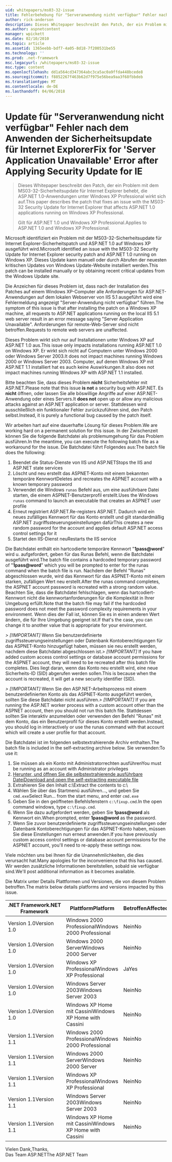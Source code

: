 ```yaml
---
uid: whitepapers/ms03-32-issue
title: Fehlerbehebung für "Serveranwendung nicht verfügbar" Fehler nach dem Anwenden der Sicherheitsupdate für Internet Explorer | Microsoft Docs
author: rick-anderson
description: Dieses Whitepaper beschreibt den Patch, der ein Problem mit dem MS03-32-Sicherheitsupdate für Internet Explorer behebt, die ASP.NET 1.0-Anwendungen unter Wi wirkt sich auf...
ms.author: aspnetcontent
manager: wpickett
ms.date: 02/10/2010
ms.topic: article
ms.assetid: 1365eebb-bdf7-4a05-8d18-7f200531be55
ms.technology: ''
ms.prod: .net-framework
msc.legacyurl: /whitepapers/ms03-32-issue
msc.type: content
ms.openlocfilehash: dd1a564cd347364abc3ca5ac0a9ffda448bcede8
ms.sourcegitcommit: f8852267f463b62d7f975e56bea9aa3f68fbbdeb
ms.translationtype: MT
ms.contentlocale: de-DE
ms.lasthandoff: 04/06/2018
---
```

<a name="fix-for-server-application-unavailable-error-after-applying-security-update-for-ie"></a><span data-ttu-id="c3c0a-103">Update für "Serveranwendung nicht verfügbar" Fehler nach dem Anwenden der Sicherheitsupdate für Internet Explorer</span><span class="sxs-lookup"><span data-stu-id="c3c0a-103">Fix for 'Server Application Unavailable' Error after Applying Security Update for IE</span></span>
====================
> <span data-ttu-id="c3c0a-104">Dieses Whitepaper beschreibt den Patch, der ein Problem mit dem MS03-32-Sicherheitsupdate für Internet Explorer behebt, die ASP.NET 1.0-Anwendungen unter Windows XP Professional wirkt sich auf.</span><span class="sxs-lookup"><span data-stu-id="c3c0a-104">This paper describes the patch that fixes an issue with the MS03-32 Security Update for Internet Explorer that affects ASP.NET 1.0 applications running on Windows XP Professional.</span></span>
> 
> <span data-ttu-id="c3c0a-105">Gilt für ASP.NET 1.0 und Windows XP Professional.</span><span class="sxs-lookup"><span data-stu-id="c3c0a-105">Applies to ASP.NET 1.0 and Windows XP Professional.</span></span>


<span data-ttu-id="c3c0a-106">Microsoft identifiziert ein Problem mit der MS03-32-Sicherheitsupdate für Internet Explorer-Sicherheitspatch und ASP.NET 1.0 auf Windows XP ausgeführt wird.</span><span class="sxs-lookup"><span data-stu-id="c3c0a-106">Microsoft identified an issue with the MS03-32 Security Update for Internet Explorer security patch and ASP.NET 1.0 running on Windows XP.</span></span> <span data-ttu-id="c3c0a-107">Dieses Update kann manuell oder durch Abrufen der neuesten kritischen Updates von Windows Update-Website installiert werden.</span><span class="sxs-lookup"><span data-stu-id="c3c0a-107">This patch can be installed manually or by obtaining recent critical updates from the Windows Update site.</span></span>

<span data-ttu-id="c3c0a-108">Die Anzeichen für dieses Problem ist, dass nach der Installation des Patches auf einem Windows XP-Computer alle Anforderungen für ASP.NET-Anwendungen auf dem lokalen Webserver von IIS 5.1 ausgeführt wird eine Fehlermeldung angezeigt "Server-Anwendung nicht verfügbar" führen.</span><span class="sxs-lookup"><span data-stu-id="c3c0a-108">The symptom of this issue is that after installing the patch on a Windows XP machine, all requests to ASP.NET applications running on the local IIS 5.1 web server result in an error message saying "Server Application Unavailable".</span></span> <span data-ttu-id="c3c0a-109">Anforderungen für remote-Web-Server sind nicht betroffen.</span><span class="sxs-lookup"><span data-stu-id="c3c0a-109">Requests to remote web servers are unaffected.</span></span>

<span data-ttu-id="c3c0a-110">Dieses Problem wirkt sich nur auf Installationen unter Windows XP auf ASP.NET 1.0 aus.</span><span class="sxs-lookup"><span data-stu-id="c3c0a-110">This issue only impacts installations running ASP.NET 1.0 on Windows XP.</span></span> <span data-ttu-id="c3c0a-111">Er wirkt sich nicht auf Computern unter Windows 2000 oder Windows Server 2003.</span><span class="sxs-lookup"><span data-stu-id="c3c0a-111">It does not impact machines running Windows 2000 or Windows Server 2003.</span></span> <span data-ttu-id="c3c0a-112">Computer, auf denen Windows XP mit ASP.NET 1.1 installiert hat es auch keine Auswirkungen.</span><span class="sxs-lookup"><span data-stu-id="c3c0a-112">It also does not impact machines running Windows XP with ASP.NET 1.1 installed.</span></span>

<span data-ttu-id="c3c0a-113">Bitte beachten Sie, dass dieses Problem **nicht** Sicherheitsfehler mit ASP.NET.</span><span class="sxs-lookup"><span data-stu-id="c3c0a-113">Please note that this issue **is not** a security bug with ASP.NET.</span></span> <span data-ttu-id="c3c0a-114">Es **nicht** öffnen, oder lassen Sie alle böswillige Angriffe auf einer ASP.NET-Anwendung oder eines Servers.</span><span class="sxs-lookup"><span data-stu-id="c3c0a-114">It **does not** open up or allow any malicious attacks against an ASP.NET application or server.</span></span> <span data-ttu-id="c3c0a-115">Stattdessen wird ausschließlich ein funktionaler Fehler zurückzuführen sind, den Patch selbst.</span><span class="sxs-lookup"><span data-stu-id="c3c0a-115">Instead, it is purely a functional bug caused by the patch itself.</span></span>

<span data-ttu-id="c3c0a-116">Wir arbeiten hart auf eine dauerhafte Lösung für dieses Problem.</span><span class="sxs-lookup"><span data-stu-id="c3c0a-116">We are working hard on a permanent solution for this issue.</span></span> <span data-ttu-id="c3c0a-117">In der Zwischenzeit können Sie die folgende Batchdatei als problemumgehung für das Problem ausführen.</span><span class="sxs-lookup"><span data-stu-id="c3c0a-117">In the meantime, you can execute the following batch file as a workaround for the issue.</span></span> <span data-ttu-id="c3c0a-118">Die Batchdatei führt Folgendes aus:</span><span class="sxs-lookup"><span data-stu-id="c3c0a-118">The batch file does the following:</span></span>

1. <span data-ttu-id="c3c0a-119">Beendet die Status-Dienste von IIS und ASP.NET</span><span class="sxs-lookup"><span data-stu-id="c3c0a-119">Stops the IIS and ASP.NET state services</span></span>
2. <span data-ttu-id="c3c0a-120">Löscht und neu erstellt das ASPNET-Konto mit einem bekannten temporäre Kennwort</span><span class="sxs-lookup"><span data-stu-id="c3c0a-120">Deletes and recreates the ASPNET account with a known temporary password</span></span>
3. <span data-ttu-id="c3c0a-121">Verwendet die Windows `runas` Befehl aus, um eine ausführbare Datei starten, die einem ASPNET-Benutzerprofil erstellt.</span><span class="sxs-lookup"><span data-stu-id="c3c0a-121">Uses the Windows `runas` command to launch an executable that creates an ASPNET user profile</span></span>
4. <span data-ttu-id="c3c0a-122">Erneut registriert ASP.NET.</span><span class="sxs-lookup"><span data-stu-id="c3c0a-122">Re-registers ASP.NET.</span></span> <span data-ttu-id="c3c0a-123">Dadurch wird ein neues zufälliges Kennwort für das Konto erstellt und gilt standardmäßig ASP.NET zugriffssteuerungseinstellungen dafür</span><span class="sxs-lookup"><span data-stu-id="c3c0a-123">This creates a new random password for the account and applies default ASP.NET access control settings for it</span></span>
5. <span data-ttu-id="c3c0a-124">Startet den IIS-Dienst neu</span><span class="sxs-lookup"><span data-stu-id="c3c0a-124">Restarts the IIS service</span></span>

<span data-ttu-id="c3c0a-125">Die Batchdatei enthält ein hartcodierte temporäre Kennwort "<strong>1pass@word</strong>" wird u. aufgefordert, geben für das Runas Befehl, wenn die Batchdatei ausgeführt wird.</span><span class="sxs-lookup"><span data-stu-id="c3c0a-125">The batch file contains a hardcoded temporary password of "<strong>1pass@word</strong>" which you will be prompted to enter for the runas command when the batch file is run.</span></span> <span data-ttu-id="c3c0a-126">Nachdem der Befehl "Runas" abgeschlossen wurde, wird das Kennwort für das ASPNET-Konto mit einem starken, zufälligen Wert neu erstellt.</span><span class="sxs-lookup"><span data-stu-id="c3c0a-126">After the runas command completes, the ASPNET account password is recreated with a strong random value.</span></span> <span data-ttu-id="c3c0a-127">Beachten Sie, dass die Batchdatei fehlschlagen, wenn das hartcodiert-Kennwort nicht die kennwortanforderungen für die Komplexität in Ihrer Umgebung erfüllt.</span><span class="sxs-lookup"><span data-stu-id="c3c0a-127">Note that the batch file may fail if the hardcoded password does not meet the password complexity requirements in your environment.</span></span> <span data-ttu-id="c3c0a-128">Wenn dies der Fall ist, können Sie es in einen anderen Wert ändern, die für Ihre Umgebung geeignet ist.</span><span class="sxs-lookup"><span data-stu-id="c3c0a-128">If that's the case, you can change it to another value that is appropriate for your environment.</span></span>

<span data-ttu-id="c3c0a-129">*> [!IMPORTANT]* Wenn Sie benutzerdefinierte zugriffssteuerungseinstellungen oder Datenbank Kontoberechtigungen für das ASPNET-Konto hinzugefügt haben, müssen sie neu erstellt werden, nachdem diese Batchdatei abgeschlossen ist.</span><span class="sxs-lookup"><span data-stu-id="c3c0a-129">*> [!IMPORTANT]* If you have added custom access control settings or database account permissions for the ASPNET account, they will need to be recreated after this batch file completes.</span></span> <span data-ttu-id="c3c0a-130">Dies liegt daran, wenn das Konto neu erstellt wird, eine neue Sicherheits-ID (SID) abgerufen werden sollen.</span><span class="sxs-lookup"><span data-stu-id="c3c0a-130">This is because when the account is recreated, it will get a new security identifier (SID).</span></span>

<span data-ttu-id="c3c0a-131">*> [!IMPORTANT]* Wenn Sie den ASP.NET-Arbeitsprozess mit einem benutzerdefinierten Konto als das ASPNET-Konto ausgeführt werden, sollten Sie diese Batchdatei nicht ausführen.</span><span class="sxs-lookup"><span data-stu-id="c3c0a-131">*> [!IMPORTANT]* If you are running the ASP.NET worker process with a custom account other than the ASPNET account, then you should not run this batch file.</span></span> <span data-ttu-id="c3c0a-132">Stattdessen sollten Sie interaktiv anzumelden oder verwenden den Befehl "Runas" mit dem Konto, das ein Benutzerprofil für dieses Konto erstellt werden.</span><span class="sxs-lookup"><span data-stu-id="c3c0a-132">Instead, you should log in interactively or use the runas command with that account which will create a user profile for that account.</span></span>

<span data-ttu-id="c3c0a-133">Die Batchdatei ist im folgenden selbstextrahierende Archiv enthalten.</span><span class="sxs-lookup"><span data-stu-id="c3c0a-133">The batch file is included in the self-extracting archive below.</span></span> <span data-ttu-id="c3c0a-134">Sie verwenden:</span><span class="sxs-lookup"><span data-stu-id="c3c0a-134">To use it:</span></span>

1. <span data-ttu-id="c3c0a-135">Sie müssen als ein Konto mit Administratorrechten ausführen</span><span class="sxs-lookup"><span data-stu-id="c3c0a-135">You must be running as an account with Administrator privileges</span></span>
2. [<span data-ttu-id="c3c0a-136">Herunter, und öffnen Sie die selbstextrahierende ausführbare Datei</span><span class="sxs-lookup"><span data-stu-id="c3c0a-136">Download and open the self-extracting executable file</span></span>](ms03-32-issue/_static/fixup1.exe)
3. <span data-ttu-id="c3c0a-137">Extrahieren Sie den Inhalt c:\\</span><span class="sxs-lookup"><span data-stu-id="c3c0a-137">Extract the contents to c:\\</span></span>
4. <span data-ttu-id="c3c0a-138">Wählen Sie über das Startmenü ausführen..., und geben Sie `cmd.exe`</span><span class="sxs-lookup"><span data-stu-id="c3c0a-138">Select Run... from the start menu, and enter `cmd.exe`</span></span>
5. <span data-ttu-id="c3c0a-139">Geben Sie in den geöffneten Befehlsfenstern `c:\fixup.cmd`.</span><span class="sxs-lookup"><span data-stu-id="c3c0a-139">In the open command windows, type `c:\fixup.cmd`.</span></span>
6. <span data-ttu-id="c3c0a-140">Wenn Sie dazu aufgefordert werden, geben Sie <strong>1pass@word</strong> als Kennwort ein.</span><span class="sxs-lookup"><span data-stu-id="c3c0a-140">When prompted, enter <strong>1pass@word</strong> as the password.</span></span>
7. <span data-ttu-id="c3c0a-141">Wenn Sie zuvor benutzerdefinierte zugriffssteuerungseinstellungen oder Datenbank Kontoberechtigungen für das ASPNET-Konto haben, müssen Sie diese Einstellungen nun erneut anwenden.</span><span class="sxs-lookup"><span data-stu-id="c3c0a-141">If you have previously custom access control settings or database account permissions for the ASPNET account, you'll need to re-apply these settings now.</span></span>

<span data-ttu-id="c3c0a-142">Viele möchten uns bei Ihnen für die Unannehmlichkeiten, die dies verursacht hat.</span><span class="sxs-lookup"><span data-stu-id="c3c0a-142">Many apologies for the inconvenience that this has caused.</span></span> <span data-ttu-id="c3c0a-143">Wir werden zusätzliche Informationen bereitstellen, sobald sie verfügbar sind.</span><span class="sxs-lookup"><span data-stu-id="c3c0a-143">We'll post additional information as it becomes available.</span></span>

<span data-ttu-id="c3c0a-144">Die Matrix unter Details Plattformen und Versionen, die von diesem Problem betroffen.</span><span class="sxs-lookup"><span data-stu-id="c3c0a-144">The matrix below details platforms and versions impacted by this issue.</span></span>

| <span data-ttu-id="c3c0a-145">.NET Framework</span><span class="sxs-lookup"><span data-stu-id="c3c0a-145">.NET Framework</span></span> | <span data-ttu-id="c3c0a-146">Plattform</span><span class="sxs-lookup"><span data-stu-id="c3c0a-146">Platform</span></span> | <span data-ttu-id="c3c0a-147">Betroffen</span><span class="sxs-lookup"><span data-stu-id="c3c0a-147">Affected</span></span> |
| --- | --- | --- |
| <span data-ttu-id="c3c0a-148">Version 1.0</span><span class="sxs-lookup"><span data-stu-id="c3c0a-148">Version 1.0</span></span> | <span data-ttu-id="c3c0a-149">Windows 2000 Professional</span><span class="sxs-lookup"><span data-stu-id="c3c0a-149">Windows 2000 Professional</span></span> | <span data-ttu-id="c3c0a-150">Nein</span><span class="sxs-lookup"><span data-stu-id="c3c0a-150">No</span></span> |
| <span data-ttu-id="c3c0a-151">Version 1.0</span><span class="sxs-lookup"><span data-stu-id="c3c0a-151">Version 1.0</span></span> | <span data-ttu-id="c3c0a-152">Windows 2000 Server</span><span class="sxs-lookup"><span data-stu-id="c3c0a-152">Windows 2000 Server</span></span> | <span data-ttu-id="c3c0a-153">Nein</span><span class="sxs-lookup"><span data-stu-id="c3c0a-153">No</span></span> |
| <span data-ttu-id="c3c0a-154">Version 1.0</span><span class="sxs-lookup"><span data-stu-id="c3c0a-154">Version 1.0</span></span> | <span data-ttu-id="c3c0a-155">Windows XP Professional</span><span class="sxs-lookup"><span data-stu-id="c3c0a-155">Windows XP Professional</span></span> | <span data-ttu-id="c3c0a-156">Ja</span><span class="sxs-lookup"><span data-stu-id="c3c0a-156">Yes</span></span> |
| <span data-ttu-id="c3c0a-157">Version 1.0</span><span class="sxs-lookup"><span data-stu-id="c3c0a-157">Version 1.0</span></span> | <span data-ttu-id="c3c0a-158">Windows Server 2003</span><span class="sxs-lookup"><span data-stu-id="c3c0a-158">Windows Server 2003</span></span> | <span data-ttu-id="c3c0a-159">Nein</span><span class="sxs-lookup"><span data-stu-id="c3c0a-159">No</span></span> |
| <span data-ttu-id="c3c0a-160">Version 1.0</span><span class="sxs-lookup"><span data-stu-id="c3c0a-160">Version 1.0</span></span> | <span data-ttu-id="c3c0a-161">Windows XP Home mit Cassini</span><span class="sxs-lookup"><span data-stu-id="c3c0a-161">Windows XP Home with Cassini</span></span> | <span data-ttu-id="c3c0a-162">Nein</span><span class="sxs-lookup"><span data-stu-id="c3c0a-162">No</span></span> |
| <span data-ttu-id="c3c0a-163">Version 1.1</span><span class="sxs-lookup"><span data-stu-id="c3c0a-163">Version 1.1</span></span> | <span data-ttu-id="c3c0a-164">Windows 2000 Professional</span><span class="sxs-lookup"><span data-stu-id="c3c0a-164">Windows 2000 Professional</span></span> | <span data-ttu-id="c3c0a-165">Nein</span><span class="sxs-lookup"><span data-stu-id="c3c0a-165">No</span></span> |
| <span data-ttu-id="c3c0a-166">Version 1.1</span><span class="sxs-lookup"><span data-stu-id="c3c0a-166">Version 1.1</span></span> | <span data-ttu-id="c3c0a-167">Windows 2000 Server</span><span class="sxs-lookup"><span data-stu-id="c3c0a-167">Windows 2000 Server</span></span> | <span data-ttu-id="c3c0a-168">Nein</span><span class="sxs-lookup"><span data-stu-id="c3c0a-168">No</span></span> |
| <span data-ttu-id="c3c0a-169">Version 1.1</span><span class="sxs-lookup"><span data-stu-id="c3c0a-169">Version 1.1</span></span> | <span data-ttu-id="c3c0a-170">Windows XP Professional</span><span class="sxs-lookup"><span data-stu-id="c3c0a-170">Windows XP Professional</span></span> | <span data-ttu-id="c3c0a-171">Nein</span><span class="sxs-lookup"><span data-stu-id="c3c0a-171">No</span></span> |
| <span data-ttu-id="c3c0a-172">Version 1.1</span><span class="sxs-lookup"><span data-stu-id="c3c0a-172">Version 1.1</span></span> | <span data-ttu-id="c3c0a-173">Windows Server 2003</span><span class="sxs-lookup"><span data-stu-id="c3c0a-173">Windows Server 2003</span></span> | <span data-ttu-id="c3c0a-174">Nein</span><span class="sxs-lookup"><span data-stu-id="c3c0a-174">No</span></span> |
| <span data-ttu-id="c3c0a-175">Version 1.1</span><span class="sxs-lookup"><span data-stu-id="c3c0a-175">Version 1.1</span></span> | <span data-ttu-id="c3c0a-176">Windows XP Home mit Cassini</span><span class="sxs-lookup"><span data-stu-id="c3c0a-176">Windows XP Home with Cassini</span></span> | <span data-ttu-id="c3c0a-177">Nein</span><span class="sxs-lookup"><span data-stu-id="c3c0a-177">No</span></span> |

<span data-ttu-id="c3c0a-178">Vielen Dank,</span><span class="sxs-lookup"><span data-stu-id="c3c0a-178">Thanks,</span></span>   
 <span data-ttu-id="c3c0a-179">Das Team ASP.NET</span><span class="sxs-lookup"><span data-stu-id="c3c0a-179">The ASP.NET Team</span></span>
